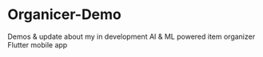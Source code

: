 # Organicer-Demo
Demos &amp; update about my in development AI &amp; ML powered item organizer Flutter mobile app
